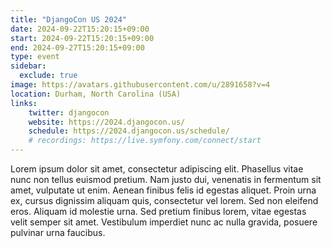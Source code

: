 ```yaml
---
title: "DjangoCon US 2024"
date: 2024-09-22T15:20:15+09:00
start: 2024-09-22T15:20:15+09:00
end: 2024-09-27T15:20:15+09:00
type: event
sidebar:
  exclude: true
image: https://avatars.githubusercontent.com/u/2891658?v=4
location: Durham, North Carolina (USA)
links:
    twitter: djangocon
    website: https://2024.djangocon.us/
    schedule: https://2024.djangocon.us/schedule/
    # recordings: https://live.symfony.com/connect/start
---
```


Lorem ipsum dolor sit amet, consectetur adipiscing elit. Phasellus vitae nunc non tellus euismod pretium. Nam justo dui, venenatis in fermentum sit amet, vulputate ut enim. Aenean finibus felis id egestas aliquet. Proin urna ex, cursus dignissim aliquam quis, consectetur vel lorem. Sed non eleifend eros. Aliquam id molestie urna. Sed pretium finibus lorem, vitae egestas velit semper sit amet. Vestibulum imperdiet nunc ac nulla gravida, posuere pulvinar urna faucibus. 